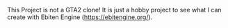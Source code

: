 This Project is not a GTA2 clone! It is just a hobby project to see what I can create with Ebiten Engine (https://ebitengine.org/). 